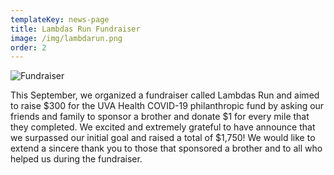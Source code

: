```yaml
---
templateKey: news-page
title: Lambdas Run Fundraiser
image: /img/lambdarun.png
order: 2
---
```

![](/img/lambdarun.png "Fundraiser")

This September, we organized a fundraiser called Lambdas Run and aimed to raise $300 for the UVA Health COVID-19 philanthropic fund by asking our friends and family to sponsor a brother and donate $1 for every mile that they completed. We excited and extremely grateful to have announce that we surpassed our initial goal and raised a total of $1,750! We would like to extend a sincere thank you to those that sponsored a brother and to all who helped us during the fundraiser.